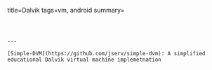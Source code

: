 title=Dalvik
tags=vm, android
summary=
~~~~~~



---

[Simple-DVM](https://github.com/jserv/simple-dvm): A simplified educational Dalvik virtual machine implemetnation

